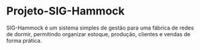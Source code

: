 # Projeto-SIG-Hammock
SIG-Hammock é um sistema simples de gestão para uma fábrica de redes de dormir, permitindo organizar estoque, produção, clientes e vendas de forma prática.
